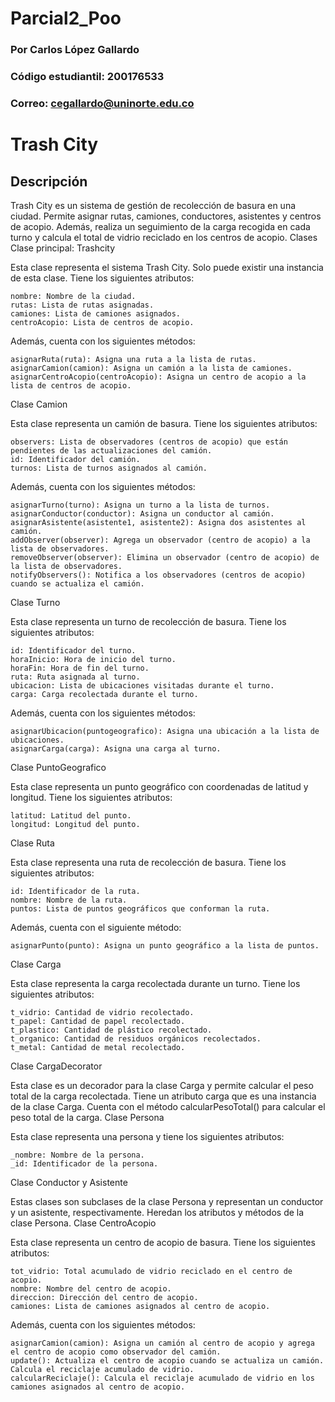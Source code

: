 # Parcial2_Poo
### Por Carlos López Gallardo
### Código estudiantil: 200176533
### Correo: cegallardo@uninorte.edu.co

# Trash City
## Descripción

Trash City es un sistema de gestión de recolección de basura en una ciudad. Permite asignar rutas, camiones, conductores, asistentes y centros de acopio. Además, realiza un seguimiento de la carga recogida en cada turno y calcula el total de vidrio reciclado en los centros de acopio.
Clases
Clase principal: Trashcity

Esta clase representa el sistema Trash City. Solo puede existir una instancia de esta clase. Tiene los siguientes atributos:

    nombre: Nombre de la ciudad.
    rutas: Lista de rutas asignadas.
    camiones: Lista de camiones asignados.
    centroAcopio: Lista de centros de acopio.

Además, cuenta con los siguientes métodos:

    asignarRuta(ruta): Asigna una ruta a la lista de rutas.
    asignarCamion(camion): Asigna un camión a la lista de camiones.
    asignarCentroAcopio(centroAcopio): Asigna un centro de acopio a la lista de centros de acopio.

Clase Camion

Esta clase representa un camión de basura. Tiene los siguientes atributos:

    observers: Lista de observadores (centros de acopio) que están pendientes de las actualizaciones del camión.
    id: Identificador del camión.
    turnos: Lista de turnos asignados al camión.

Además, cuenta con los siguientes métodos:

    asignarTurno(turno): Asigna un turno a la lista de turnos.
    asignarConductor(conductor): Asigna un conductor al camión.
    asignarAsistente(asistente1, asistente2): Asigna dos asistentes al camión.
    addObserver(observer): Agrega un observador (centro de acopio) a la lista de observadores.
    removeObserver(observer): Elimina un observador (centro de acopio) de la lista de observadores.
    notifyObservers(): Notifica a los observadores (centros de acopio) cuando se actualiza el camión.

Clase Turno

Esta clase representa un turno de recolección de basura. Tiene los siguientes atributos:

    id: Identificador del turno.
    horaInicio: Hora de inicio del turno.
    horaFin: Hora de fin del turno.
    ruta: Ruta asignada al turno.
    ubicacion: Lista de ubicaciones visitadas durante el turno.
    carga: Carga recolectada durante el turno.

Además, cuenta con los siguientes métodos:

    asignarUbicacion(puntogeografico): Asigna una ubicación a la lista de ubicaciones.
    asignarCarga(carga): Asigna una carga al turno.

Clase PuntoGeografico

Esta clase representa un punto geográfico con coordenadas de latitud y longitud. Tiene los siguientes atributos:

    latitud: Latitud del punto.
    longitud: Longitud del punto.

Clase Ruta

Esta clase representa una ruta de recolección de basura. Tiene los siguientes atributos:

    id: Identificador de la ruta.
    nombre: Nombre de la ruta.
    puntos: Lista de puntos geográficos que conforman la ruta.

Además, cuenta con el siguiente método:

    asignarPunto(punto): Asigna un punto geográfico a la lista de puntos.

Clase Carga

Esta clase representa la carga recolectada durante un turno. Tiene los siguientes atributos:

    t_vidrio: Cantidad de vidrio recolectado.
    t_papel: Cantidad de papel recolectado.
    t_plastico: Cantidad de plástico recolectado.
    t_organico: Cantidad de residuos orgánicos recolectados.
    t_metal: Cantidad de metal recolectado.

Clase CargaDecorator

Esta clase es un decorador para la clase Carga y permite calcular el peso total de la carga recolectada. Tiene un atributo carga que es una instancia de la clase Carga. Cuenta con el método calcularPesoTotal() para calcular el peso total de la carga.
Clase Persona

Esta clase representa una persona y tiene los siguientes atributos:

    _nombre: Nombre de la persona.
    _id: Identificador de la persona.

Clase Conductor y Asistente

Estas clases son subclases de la clase Persona y representan un conductor y un asistente, respectivamente. Heredan los atributos y métodos de la clase Persona.
Clase CentroAcopio

Esta clase representa un centro de acopio de basura. Tiene los siguientes atributos:

    tot_vidrio: Total acumulado de vidrio reciclado en el centro de acopio.
    nombre: Nombre del centro de acopio.
    direccion: Dirección del centro de acopio.
    camiones: Lista de camiones asignados al centro de acopio.

Además, cuenta con los siguientes métodos:

    asignarCamion(camion): Asigna un camión al centro de acopio y agrega el centro de acopio como observador del camión.
    update(): Actualiza el centro de acopio cuando se actualiza un camión. Calcula el reciclaje acumulado de vidrio.
    calcularReciclaje(): Calcula el reciclaje acumulado de vidrio en los camiones asignados al centro de acopio.
